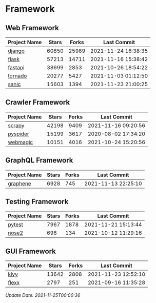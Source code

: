 # Framework

## Web Framework
| Project Name | Stars | Forks | Last Commit |
| ------------ | ----- | ----- | ----------- |
| [django](https://github.com/django/django) | 60850 | 25989 | 2021-11-24 16:38:35 |
| [flask](https://github.com/pallets/flask) | 57213 | 14711 | 2021-11-16 15:38:42 |
| [fastapi](https://github.com/tiangolo/fastapi) | 38699 | 2853 | 2021-10-26 18:54:22 |
| [tornado](https://github.com/tornadoweb/tornado) | 20277 | 5427 | 2021-11-03 01:12:50 |
| [sanic](https://github.com/sanic-org/sanic) | 15603 | 1394 | 2021-11-23 21:00:25 |

## Crawler Framework
| Project Name | Stars | Forks | Last Commit |
| ------------ | ----- | ----- | ----------- |
| [scrapy](https://github.com/scrapy/scrapy) | 42198 | 9409 | 2021-11-16 09:20:56 |
| [pyspider](https://github.com/binux/pyspider) | 15199 | 3617 | 2020-08-02 17:34:20 |
| [webmagic](https://github.com/code4craft/webmagic) | 10151 | 4016 | 2021-10-24 15:20:56 |

## GraphQL Framework
| Project Name | Stars | Forks | Last Commit |
| ------------ | ----- | ----- | ----------- |
| [graphene](https://github.com/graphql-python/graphene) | 6928 | 745 | 2021-11-13 22:25:10 |

## Testing Framework
| Project Name | Stars | Forks | Last Commit |
| ------------ | ----- | ----- | ----------- |
| [pytest](https://github.com/pytest-dev/pytest) | 7967 | 1878 | 2021-11-21 15:13:44 |
| [nose2](https://github.com/nose-devs/nose2) | 698 | 134 | 2021-10-12 11:29:16 |

## GUI Framework
| Project Name | Stars | Forks | Last Commit |
| ------------ | ----- | ----- | ----------- |
| [kivy](https://github.com/kivy/kivy) | 13642 | 2808 | 2021-11-23 12:52:10 |
| [flexx](https://github.com/flexxui/flexx) | 2797 | 251 | 2021-09-16 11:35:28 |

*Update Date: 2021-11-25T00:00:36*